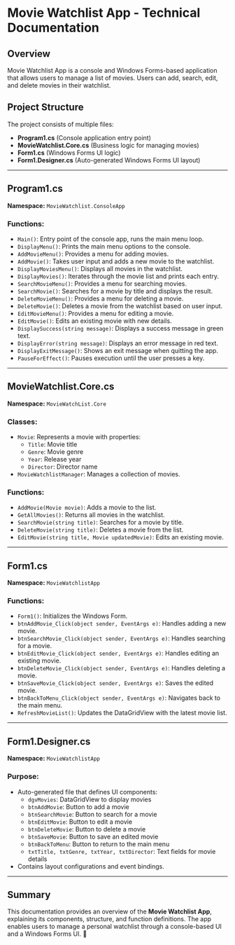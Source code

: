 ﻿
# Movie Watchlist App - Technical Documentation

## Overview
Movie Watchlist App is a console and Windows Forms-based application that allows users to manage a list of movies. Users can add, search, edit, and delete movies in their watchlist.

## Project Structure
The project consists of multiple files:
- **Program1.cs** (Console application entry point)
- **MovieWatchlist.Core.cs** (Business logic for managing movies)
- **Form1.cs** (Windows Forms UI logic)
- **Form1.Designer.cs** (Auto-generated Windows Forms UI layout)

---

## Program1.cs
**Namespace:** `MovieWatchlist.ConsoleApp`
### Functions:
- `Main()`: Entry point of the console app, runs the main menu loop.
- `DisplayMenu()`: Prints the main menu options to the console.
- `AddMovieMenu()`: Provides a menu for adding movies.
- `AddMovie()`: Takes user input and adds a new movie to the watchlist.
- `DisplayMoviesMenu()`: Displays all movies in the watchlist.
- `DisplayMovies()`: Iterates through the movie list and prints each entry.
- `SearchMovieMenu()`: Provides a menu for searching movies.
- `SearchMovie()`: Searches for a movie by title and displays the result.
- `DeleteMovieMenu()`: Provides a menu for deleting a movie.
- `DeleteMovie()`: Deletes a movie from the watchlist based on user input.
- `EditMovieMenu()`: Provides a menu for editing a movie.
- `EditMovie()`: Edits an existing movie with new details.
- `DisplaySuccess(string message)`: Displays a success message in green text.
- `DisplayError(string message)`: Displays an error message in red text.
- `DisplayExitMessage()`: Shows an exit message when quitting the app.
- `PauseForEffect()`: Pauses execution until the user presses a key.

---

## MovieWatchlist.Core.cs
**Namespace:** `MovieWatchList.Core`
### Classes:
- `Movie`: Represents a movie with properties:
  - `Title`: Movie title
  - `Genre`: Movie genre
  - `Year`: Release year
  - `Director`: Director name
- `MovieWatchlistManager`: Manages a collection of movies.
### Functions:
- `AddMovie(Movie movie)`: Adds a movie to the list.
- `GetAllMovies()`: Returns all movies in the watchlist.
- `SearchMovie(string title)`: Searches for a movie by title.
- `DeleteMovie(string title)`: Deletes a movie from the list.
- `EditMovie(string title, Movie updatedMovie)`: Edits an existing movie.

---

## Form1.cs
**Namespace:** `MovieWatchlistApp`
### Functions:
- `Form1()`: Initializes the Windows Form.
- `btnAddMovie_Click(object sender, EventArgs e)`: Handles adding a new movie.
- `btnSearchMovie_Click(object sender, EventArgs e)`: Handles searching for a movie.
- `btnEditMovie_Click(object sender, EventArgs e)`: Handles editing an existing movie.
- `btnDeleteMovie_Click(object sender, EventArgs e)`: Handles deleting a movie.
- `btnSaveMovie_Click(object sender, EventArgs e)`: Saves the edited movie.
- `btnBackToMenu_Click(object sender, EventArgs e)`: Navigates back to the main menu.
- `RefreshMovieList()`: Updates the DataGridView with the latest movie list.

---

## Form1.Designer.cs
**Namespace:** `MovieWatchlistApp`
### Purpose:
- Auto-generated file that defines UI components:
  - `dgvMovies`: DataGridView to display movies
  - `btnAddMovie`: Button to add a movie
  - `btnSearchMovie`: Button to search for a movie
  - `btnEditMovie`: Button to edit a movie
  - `btnDeleteMovie`: Button to delete a movie
  - `btnSaveMovie`: Button to save an edited movie
  - `btnBackToMenu`: Button to return to the main menu
  - `txtTitle, txtGenre, txtYear, txtDirector`: Text fields for movie details
- Contains layout configurations and event bindings.

---

## Summary
This documentation provides an overview of the **Movie Watchlist App**, explaining its components, structure, and function definitions. The app enables users to manage a personal watchlist through a console-based UI and a Windows Forms UI. 🚀

